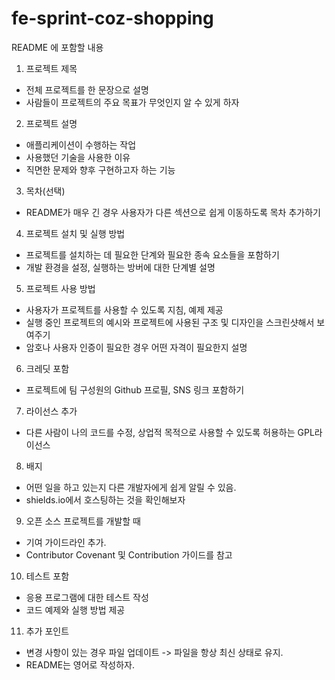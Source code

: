 # fe-sprint-coz-shopping
README 에 포함할 내용
1. 프로젝트 제목 
- 전체 프로젝트를 한 문장으로 설명
- 사람들이 프로젝트의 주요 목표가 무엇인지 알 수 있게 하자

2. 프로젝트 설명
- 애플리케이션이 수행하는 작업
- 사용했던 기술을 사용한 이유
- 직면한 문제와 향후 구현하고자 하는 기능

3. 목차(선택)
- README가 매우 긴 경우 사용자가 다른 섹션으로 쉽게 이동하도록 목차 추가하기

4. 프로젝트 설치 및 실행 방법
- 프로젝트를 설치하는 데 필요한 단계와 필요한 종속 요소들을 포함하기
- 개발 환경을 설정, 실행하는 방버에 대한 단계별 설명

5. 프로젝트 사용 방법
- 사용자가 프로젝트를 사용할 수 있도록 지침, 예제 제공
- 실행 중인 프로젝트의 예시와 프로젝트에 사용된 구조 및 디자인을 스크린샷해서 보여주기
- 암호나 사용자 인증이 필요한 경우 어떤 자격이 필요한지 설명

6. 크레딧 포함
- 프로젝트에 팀 구성원의 Github 프로필, SNS 링크 포함하기

7. 라이선스 추가
- 다른 사람이 나의 코드를 수정, 상업적 목적으로 사용할 수 있도록 허용하는 GPL라이선스 

8. 배지
- 어떤 일을 하고 있는지 다른 개발자에게 쉽게 알릴 수 있음.
- shields.io에서 호스팅하는 것을 확인해보자

9. 오픈 소스 프로젝트를 개발할 때
- 기여 가이드라인 추가.
- Contributor Covenant 및 Contribution 가이드를 참고

10. 테스트 포함
- 응용 프로그램에 대한 테스트 작성
- 코드 예제와 실행 방법 제공

11. 추가 포인트
- 변경 사항이 있는 경우 파일 업데이트 -> 파일을 항상 최신 상태로 유지. 
- README는 영어로 작성하자.